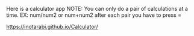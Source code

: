 Here is a calculator app
NOTE: You can only do a pair of calculations at a time. 
EX: num/num2 or num+num2 after each pair you have to press =


https://inotarabi.github.io/Calculator/ 
